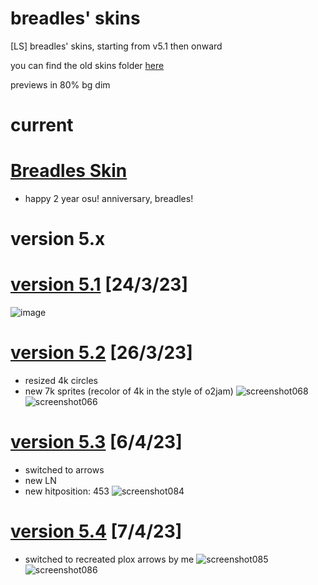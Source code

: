 # breadles' skins
[LS] breadles' skins, starting from v5.1 then onward

you can find the old skins folder [here](https://drive.google.com/drive/folders/1y3EEeSxe_N6Adc4oJfv-mi10t3bsNTnb?usp=sharing)

previews in 80% bg dim
# current

# [Breadles Skin](https://drive.google.com/u/0/uc?id=1OCt7LIvFQUm91gEsKBsXElMn9gIxZgqC&export=download)
 - happy 2 year osu! anniversary, breadles!

# version 5.x

# [version 5.1](https://drive.google.com/u/0/uc?id=1cU4to8dUaxiPiFvEeVi_s0zLG9-5LLVV&export=download) [24/3/23]
![image](https://user-images.githubusercontent.com/101068519/227696085-39d5f752-db43-42bd-9ce1-b09fa550f05e.png)


# [version 5.2](https://drive.google.com/u/0/uc?id=1-BmZYY77xSAdQgzM9IqaEzwqXuc9Hl7s&export=download) [26/3/23]
 - resized 4k circles
 - new 7k sprites (recolor of 4k in the style of o2jam)
![screenshot068](https://user-images.githubusercontent.com/101068519/227756375-15f6b3e6-bfc4-4e9c-87df-f94b25cecc6b.png)
![screenshot066](https://user-images.githubusercontent.com/101068519/227756376-109e8e96-f739-403c-a30b-8679033b5ae5.png)


# [version 5.3](https://drive.google.com/u/0/uc?id=1LIV9QQzEQPKX_2chaThH50Nt9OoSNgiw&export=download) [6/4/23]
 - switched to arrows
 - new LN
 - new hitposition: 453
![screenshot084](https://user-images.githubusercontent.com/101068519/230524216-15a1fa1d-df3c-4325-a554-97198c0e6b13.png)


# [version 5.4](https://drive.google.com/u/0/uc?id=1WCKXMIHDATJp8C58Y-AuiXXJp1SRJi8P&export=download) [7/4/23]
 - switched to recreated plox arrows by me
![screenshot085](https://user-images.githubusercontent.com/101068519/230682107-aaaa4f9e-d9c4-44fe-bd44-f81afc0f5a02.png)
![screenshot086](https://user-images.githubusercontent.com/101068519/230682259-2d2965bb-db31-4586-af33-ee39ce73b7d2.png)

